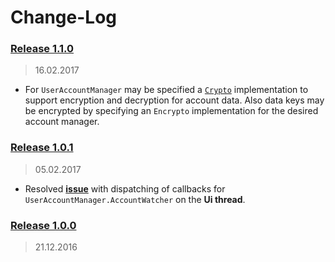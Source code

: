 Change-Log
===============

### [Release 1.1.0](https://github.com/universum-studios/android_officium/releases/tag/1.1.0) ###
> 16.02.2017

- For `UserAccountManager` may be specified a [`Crypto`](https://github.com/universum-studios/android_crypto)
  implementation to support encryption and decryption for account data. Also data keys may be encrypted
  by specifying an `Encrypto` implementation for the desired account manager.

### [Release 1.0.1](https://github.com/universum-studios/android_officium/releases/tag/1.0.1) ###
> 05.02.2017

- Resolved **[issue](https://github.com/universum-studios/android_officium/issues/2)** with dispatching
  of callbacks for `UserAccountManager.AccountWatcher` on the **Ui thread**.

### [Release 1.0.0](https://github.com/universum-studios/android_officium/releases/tag/1.0.0) ###
> 21.12.2016